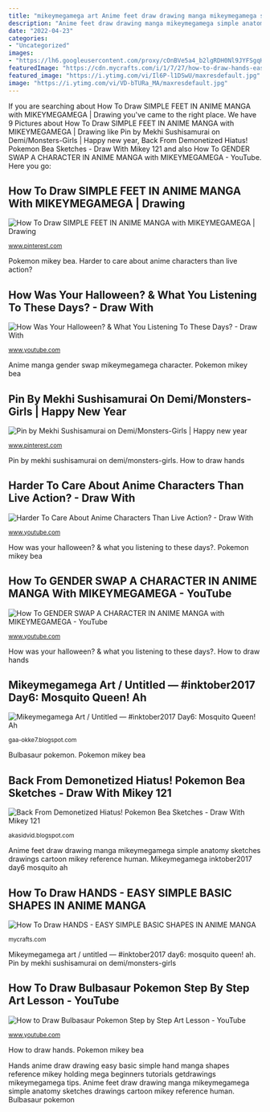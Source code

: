 ```yaml
---
title: "mikeymegamega art Anime feet draw drawing manga mikeymegamega simple anatomy sketches drawings cartoon mikey reference human"
description: "Anime feet draw drawing manga mikeymegamega simple anatomy sketches drawings cartoon mikey reference human"
date: "2022-04-23"
categories:
- "Uncategorized"
images:
- "https://lh6.googleusercontent.com/proxy/cOnBVe5a4_b2lgRDH0Nl9JYFSgqH902MdrLiiXMM8qPjxtEQ2-s8u2F-4L_fWqHWkuEqzHpFQXPp5deetLc5ohPcN8s=w1200-h630-n-k-no-nu"
featuredImage: "https://cdn.mycrafts.com/i/1/7/27/how-to-draw-hands-easy-simple-ibAb-o.jpg"
featured_image: "https://i.ytimg.com/vi/Il6P-l1DSwU/maxresdefault.jpg"
image: "https://i.ytimg.com/vi/VD-bTURa_MA/maxresdefault.jpg"
---
```


If you are searching about How To Draw SIMPLE FEET IN ANIME MANGA with MIKEYMEGAMEGA | Drawing you've came to the right place. We have 9 Pictures about How To Draw SIMPLE FEET IN ANIME MANGA with MIKEYMEGAMEGA | Drawing like Pin by Mekhi Sushisamurai on Demi/Monsters-Girls | Happy new year, Back From Demonetized Hiatus! Pokemon Bea Sketches - Draw With Mikey 121 and also How To GENDER SWAP A CHARACTER IN ANIME MANGA with MIKEYMEGAMEGA - YouTube. Here you go:

## How To Draw SIMPLE FEET IN ANIME MANGA With MIKEYMEGAMEGA | Drawing

![How To Draw SIMPLE FEET IN ANIME MANGA with MIKEYMEGAMEGA | Drawing](https://i.pinimg.com/originals/04/bf/33/04bf331fc73f563e73f10dcc2729f28d.jpg "Back from demonetized hiatus! pokemon bea sketches")

<small>www.pinterest.com</small>

Pokemon mikey bea. Harder to care about anime characters than live action?

## How Was Your Halloween? &amp; What You Listening To These Days? - Draw With

![How Was Your Halloween? &amp; What You Listening To These Days? - Draw With](https://i.ytimg.com/vi/aQpALKDc68c/maxresdefault.jpg "How was your halloween? &amp; what you listening to these days?")

<small>www.youtube.com</small>

Anime manga gender swap mikeymegamega character. Pokemon mikey bea

## Pin By Mekhi Sushisamurai On Demi/Monsters-Girls | Happy New Year

![Pin by Mekhi Sushisamurai on Demi/Monsters-Girls | Happy new year](https://i.pinimg.com/736x/0f/3b/8c/0f3b8c3069d97a05d625820fb84b7f7c.jpg "Mikeymegamega art / untitled — #inktober2017 day6: mosquito queen! ah")

<small>www.pinterest.com</small>

Pin by mekhi sushisamurai on demi/monsters-girls. How to draw hands

## Harder To Care About Anime Characters Than Live Action? - Draw With

![Harder To Care About Anime Characters Than Live Action? - Draw With](https://i.ytimg.com/vi/VD-bTURa_MA/maxresdefault.jpg "How to draw simple feet in anime manga with mikeymegamega")

<small>www.youtube.com</small>

How was your halloween? &amp; what you listening to these days?. Pokemon mikey bea

## How To GENDER SWAP A CHARACTER IN ANIME MANGA With MIKEYMEGAMEGA - YouTube

![How To GENDER SWAP A CHARACTER IN ANIME MANGA with MIKEYMEGAMEGA - YouTube](https://i.ytimg.com/vi/wEHf6t5YYt8/maxresdefault.jpg "Mikeymegamega art / untitled — #inktober2017 day6: mosquito queen! ah")

<small>www.youtube.com</small>

How was your halloween? &amp; what you listening to these days?. How to draw hands

## Mikeymegamega Art / Untitled — #inktober2017 Day6: Mosquito Queen! Ah

![Mikeymegamega Art / Untitled — #inktober2017 Day6: Mosquito Queen! Ah](https://i.pinimg.com/736x/8b/26/2a/8b262aff139c05e10418291658020ce5--different-emotions-youtuber.jpg "Pokemon mikey bea")

<small>gaa-okke7.blogspot.com</small>

Bulbasaur pokemon. Pokemon mikey bea

## Back From Demonetized Hiatus! Pokemon Bea Sketches - Draw With Mikey 121

![Back From Demonetized Hiatus! Pokemon Bea Sketches - Draw With Mikey 121](https://lh6.googleusercontent.com/proxy/cOnBVe5a4_b2lgRDH0Nl9JYFSgqH902MdrLiiXMM8qPjxtEQ2-s8u2F-4L_fWqHWkuEqzHpFQXPp5deetLc5ohPcN8s=w1200-h630-n-k-no-nu "Bulbasaur pokemon")

<small>akasidvid.blogspot.com</small>

Anime feet draw drawing manga mikeymegamega simple anatomy sketches drawings cartoon mikey reference human. Mikeymegamega inktober2017 day6 mosquito ah

## How To Draw HANDS - EASY SIMPLE BASIC SHAPES IN ANIME MANGA

![How To Draw HANDS - EASY SIMPLE BASIC SHAPES IN ANIME MANGA](https://cdn.mycrafts.com/i/1/7/27/how-to-draw-hands-easy-simple-ibAb-o.jpg "How to draw simple feet in anime manga with mikeymegamega")

<small>mycrafts.com</small>

Mikeymegamega art / untitled — #inktober2017 day6: mosquito queen! ah. Pin by mekhi sushisamurai on demi/monsters-girls

## How To Draw Bulbasaur Pokemon Step By Step Art Lesson - YouTube

![How to Draw Bulbasaur Pokemon Step by Step Art Lesson - YouTube](https://i.ytimg.com/vi/Il6P-l1DSwU/maxresdefault.jpg "Pokemon mikey bea")

<small>www.youtube.com</small>

How to draw hands. Pokemon mikey bea

Hands anime draw drawing easy basic simple hand manga shapes reference mikey holding mega beginners tutorials getdrawings mikeymegamega tips. Anime feet draw drawing manga mikeymegamega simple anatomy sketches drawings cartoon mikey reference human. Bulbasaur pokemon
